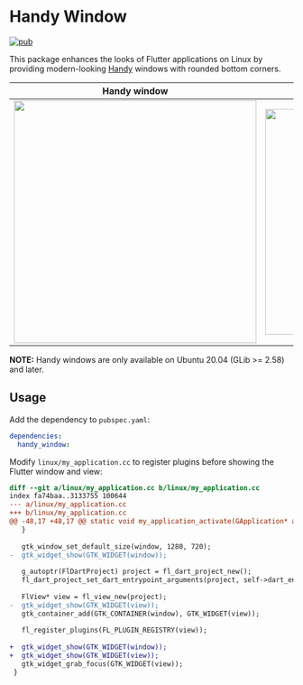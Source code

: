 # Handy Window

[![pub](https://img.shields.io/pub/v/handy_window.svg)](https://pub.dev/packages/handy_window)

This package enhances the looks of Flutter applications on Linux by providing
modern-looking [Handy](https://gitlab.gnome.org/GNOME/libhandy) windows with
rounded bottom corners.

| Handy window | Flutter window |
|---|---|
| <image src="https://raw.githubusercontent.com/canonical/ubuntu-flutter-plugins/main/packages/handy_window/images/handy-window.png" width="430"/> | <image src="https://raw.githubusercontent.com/canonical/ubuntu-flutter-plugins/main/packages/handy_window/images/flutter-window.png" width="400"/> |

**NOTE:** Handy windows are only available on Ubuntu 20.04 (GLib >= 2.58) and later.

## Usage

Add the dependency to `pubspec.yaml`:
```yaml
dependencies:
  handy_window:
```

Modify `linux/my_application.cc` to register plugins before showing the Flutter
window and view:

```diff
diff --git a/linux/my_application.cc b/linux/my_application.cc
index fa74baa..3133755 100644
--- a/linux/my_application.cc
+++ b/linux/my_application.cc
@@ -48,17 +48,17 @@ static void my_application_activate(GApplication* application) {
   }
 
   gtk_window_set_default_size(window, 1280, 720);
-  gtk_widget_show(GTK_WIDGET(window));
 
   g_autoptr(FlDartProject) project = fl_dart_project_new();
   fl_dart_project_set_dart_entrypoint_arguments(project, self->dart_entrypoint_arguments);
 
   FlView* view = fl_view_new(project);
-  gtk_widget_show(GTK_WIDGET(view));
   gtk_container_add(GTK_CONTAINER(window), GTK_WIDGET(view));
 
   fl_register_plugins(FL_PLUGIN_REGISTRY(view));
 
+  gtk_widget_show(GTK_WIDGET(window));
+  gtk_widget_show(GTK_WIDGET(view));
   gtk_widget_grab_focus(GTK_WIDGET(view));
 }
```
